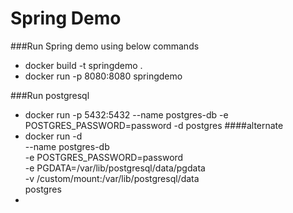 # Spring Demo

###Run Spring demo using below commands
* docker build -t springdemo .
* docker run -p 8080:8080 springdemo



###Run postgresql 
* docker run -p 5432:5432 --name postgres-db -e POSTGRES_PASSWORD=password -d postgres
####alternate
* docker run -d \
  --name postgres-db \
  -e POSTGRES_PASSWORD=password \
  -e PGDATA=/var/lib/postgresql/data/pgdata \
  -v /custom/mount:/var/lib/postgresql/data \
  postgres
* 
